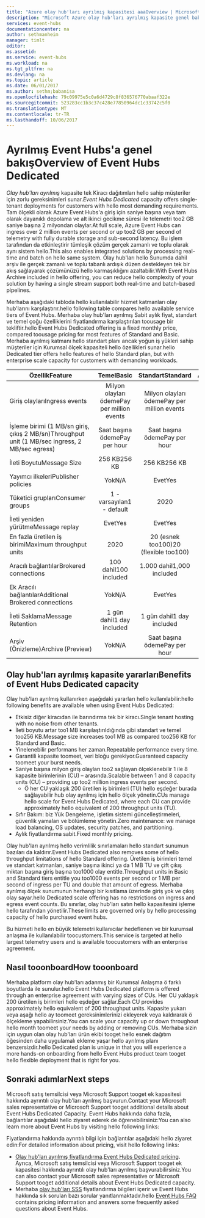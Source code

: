```yaml
---
title: "Azure olay hub'ları ayrılmış kapasitesi aaaOverview | Microsoft Docs"
description: "Microsoft Azure olay hub'ları ayrılmış kapasite genel bakış."
services: event-hubs
documentationcenter: na
author: sethmanheim
manager: timlt
editor: 
ms.assetid: 
ms.service: event-hubs
ms.workload: na
ms.tgt_pltfrm: na
ms.devlang: na
ms.topic: article
ms.date: 06/01/2017
ms.author: sethm;babanisa
ms.openlocfilehash: 79c09975e5c0a6d4729c8f836576770abaaf322e
ms.sourcegitcommit: 523283cc1b3c37c428e77850964dc1c33742c5f0
ms.translationtype: MT
ms.contentlocale: tr-TR
ms.lasthandoff: 10/06/2017
---
```

# <a name="overview-of-event-hubs-dedicated"></a><span data-ttu-id="4e09a-103">Ayrılmış Event Hubs'a genel bakış</span><span class="sxs-lookup"><span data-stu-id="4e09a-103">Overview of Event Hubs Dedicated</span></span>

<span data-ttu-id="4e09a-104">*Olay hub'ları ayrılmış* kapasite tek Kiracı dağıtımları hello sahip müşteriler için zorlu gereksinimleri sunar.</span><span class="sxs-lookup"><span data-stu-id="4e09a-104">*Event Hubs Dedicated* capacity offers single-tenant deployments for customers with hello most demanding requirements.</span></span> <span data-ttu-id="4e09a-105">Tam ölçekli olarak Azure Event Hubs'a giriş için saniye başına veya tam olarak dayanıklı depolama ve alt ikinci gecikme süresi ile telemetri too2 GB saniye başına 2 milyondan olaylar.</span><span class="sxs-lookup"><span data-stu-id="4e09a-105">At full scale, Azure Event Hubs can ingress over 2 million events per second or up too2 GB per second of telemetry with fully durable storage and sub-second latency.</span></span> <span data-ttu-id="4e09a-106">Bu işlem tarafından da etkinleştirir tümleşik çözüm gerçek zamanlı ve toplu olarak aynı sistem hello.</span><span class="sxs-lookup"><span data-stu-id="4e09a-106">This also enables integrated solutions by processing real-time and batch on hello same system.</span></span> <span data-ttu-id="4e09a-107">Olay hub'ları hello Sunumda dahil arşiv ile gerçek zamanlı ve toplu tabanlı ardışık düzen destekleyen tek bir akış sağlayarak çözümünüzü hello karmaşıklığını azaltabilir.</span><span class="sxs-lookup"><span data-stu-id="4e09a-107">With Event Hubs Archive included in hello offering, you can reduce hello complexity of your solution by having a single stream support both real-time and batch-based pipelines.</span></span>

<span data-ttu-id="4e09a-108">Merhaba aşağıdaki tabloda hello kullanılabilir hizmet katmanları olay hub'larını karşılaştırır.</span><span class="sxs-lookup"><span data-stu-id="4e09a-108">hello following table compares hello available service tiers of Event Hubs.</span></span> <span data-ttu-id="4e09a-109">Merhaba olay hub'ları ayrılmış Sabit aylık fiyat, standart ve temel çoğu özelliklerini fiyatlandırma karşılaştırılan toousage bir tekliftir.</span><span class="sxs-lookup"><span data-stu-id="4e09a-109">hello Event Hubs Dedicated offering is a fixed monthly price, compared toousage pricing for most features of Standard and Basic.</span></span> <span data-ttu-id="4e09a-110">Merhaba ayrılmış katmanı hello standart planı ancak yoğun iş yükleri sahip müşteriler için Kurumsal ölçek kapasiteli hello özellikleri sunar.</span><span class="sxs-lookup"><span data-stu-id="4e09a-110">hello Dedicated tier offers hello features of hello Standard plan, but with enterprise scale capacity for customers with demanding workloads.</span></span> 

| <span data-ttu-id="4e09a-111">Özellik</span><span class="sxs-lookup"><span data-stu-id="4e09a-111">Feature</span></span> | <span data-ttu-id="4e09a-112">Temel</span><span class="sxs-lookup"><span data-stu-id="4e09a-112">Basic</span></span> | <span data-ttu-id="4e09a-113">Standart</span><span class="sxs-lookup"><span data-stu-id="4e09a-113">Standard</span></span> | <span data-ttu-id="4e09a-114">Adanmış</span><span class="sxs-lookup"><span data-stu-id="4e09a-114">Dedicated</span></span> |
| --- |:---:|:---:|:---:|
| <span data-ttu-id="4e09a-115">Giriş olayları</span><span class="sxs-lookup"><span data-stu-id="4e09a-115">Ingress events</span></span> | <span data-ttu-id="4e09a-116">Milyon olayları ödeme</span><span class="sxs-lookup"><span data-stu-id="4e09a-116">Pay per million events</span></span> | <span data-ttu-id="4e09a-117">Milyon olayları ödeme</span><span class="sxs-lookup"><span data-stu-id="4e09a-117">Pay per million events</span></span> | <span data-ttu-id="4e09a-118">Dahil</span><span class="sxs-lookup"><span data-stu-id="4e09a-118">Included</span></span> |
| <span data-ttu-id="4e09a-119">İşleme birimi (1 MB/sn giriş, çıkış 2 MB/sn)</span><span class="sxs-lookup"><span data-stu-id="4e09a-119">Throughput unit (1 MB/sec ingress, 2 MB/sec egress)</span></span> | <span data-ttu-id="4e09a-120">Saat başına ödeme</span><span class="sxs-lookup"><span data-stu-id="4e09a-120">Pay per hour</span></span> | <span data-ttu-id="4e09a-121">Saat başına ödeme</span><span class="sxs-lookup"><span data-stu-id="4e09a-121">Pay per hour</span></span> | <span data-ttu-id="4e09a-122">Dahil</span><span class="sxs-lookup"><span data-stu-id="4e09a-122">Included</span></span> |
| <span data-ttu-id="4e09a-123">İleti Boyutu</span><span class="sxs-lookup"><span data-stu-id="4e09a-123">Message Size</span></span> | <span data-ttu-id="4e09a-124">256 KB</span><span class="sxs-lookup"><span data-stu-id="4e09a-124">256 KB</span></span> | <span data-ttu-id="4e09a-125">256 KB</span><span class="sxs-lookup"><span data-stu-id="4e09a-125">256 KB</span></span> | <span data-ttu-id="4e09a-126">1 MB</span><span class="sxs-lookup"><span data-stu-id="4e09a-126">1 MB</span></span> |
| <span data-ttu-id="4e09a-127">Yayımcı ilkeleri</span><span class="sxs-lookup"><span data-stu-id="4e09a-127">Publisher policies</span></span> | <span data-ttu-id="4e09a-128">Yok</span><span class="sxs-lookup"><span data-stu-id="4e09a-128">N/A</span></span> | <span data-ttu-id="4e09a-129">Evet</span><span class="sxs-lookup"><span data-stu-id="4e09a-129">Yes</span></span> | <span data-ttu-id="4e09a-130">Evet</span><span class="sxs-lookup"><span data-stu-id="4e09a-130">Yes</span></span> |     
| <span data-ttu-id="4e09a-131">Tüketici grupları</span><span class="sxs-lookup"><span data-stu-id="4e09a-131">Consumer groups</span></span> | <span data-ttu-id="4e09a-132">1 - varsayılan</span><span class="sxs-lookup"><span data-stu-id="4e09a-132">1 - default</span></span> | <span data-ttu-id="4e09a-133">20</span><span class="sxs-lookup"><span data-stu-id="4e09a-133">20</span></span> | <span data-ttu-id="4e09a-134">20</span><span class="sxs-lookup"><span data-stu-id="4e09a-134">20</span></span> |
| <span data-ttu-id="4e09a-135">İleti yeniden yürütme</span><span class="sxs-lookup"><span data-stu-id="4e09a-135">Message replay</span></span> | <span data-ttu-id="4e09a-136">Evet</span><span class="sxs-lookup"><span data-stu-id="4e09a-136">Yes</span></span> | <span data-ttu-id="4e09a-137">Evet</span><span class="sxs-lookup"><span data-stu-id="4e09a-137">Yes</span></span> | <span data-ttu-id="4e09a-138">Evet</span><span class="sxs-lookup"><span data-stu-id="4e09a-138">Yes</span></span> |
| <span data-ttu-id="4e09a-139">En fazla üretilen iş birimi</span><span class="sxs-lookup"><span data-stu-id="4e09a-139">Maximum throughput units</span></span> | <span data-ttu-id="4e09a-140">20</span><span class="sxs-lookup"><span data-stu-id="4e09a-140">20</span></span> | <span data-ttu-id="4e09a-141">20 (esnek too100)</span><span class="sxs-lookup"><span data-stu-id="4e09a-141">20 (flexible too100)</span></span>  | <span data-ttu-id="4e09a-142">1 CU≈200</span><span class="sxs-lookup"><span data-stu-id="4e09a-142">1 CU≈200</span></span> |
| <span data-ttu-id="4e09a-143">Aracılı bağlantılar</span><span class="sxs-lookup"><span data-stu-id="4e09a-143">Brokered connections</span></span> | <span data-ttu-id="4e09a-144">100 dahil</span><span class="sxs-lookup"><span data-stu-id="4e09a-144">100 included</span></span> | <span data-ttu-id="4e09a-145">1.000 dahil</span><span class="sxs-lookup"><span data-stu-id="4e09a-145">1,000 included</span></span> | <span data-ttu-id="4e09a-146">100 dahil K</span><span class="sxs-lookup"><span data-stu-id="4e09a-146">100 K included</span></span> |
| <span data-ttu-id="4e09a-147">Ek Aracılı bağlantılar</span><span class="sxs-lookup"><span data-stu-id="4e09a-147">Additional Brokered connections</span></span> | <span data-ttu-id="4e09a-148">Yok</span><span class="sxs-lookup"><span data-stu-id="4e09a-148">N/A</span></span> | <span data-ttu-id="4e09a-149">Evet</span><span class="sxs-lookup"><span data-stu-id="4e09a-149">Yes</span></span> | <span data-ttu-id="4e09a-150">Evet</span><span class="sxs-lookup"><span data-stu-id="4e09a-150">Yes</span></span> |
| <span data-ttu-id="4e09a-151">İleti Saklama</span><span class="sxs-lookup"><span data-stu-id="4e09a-151">Message Retention</span></span> | <span data-ttu-id="4e09a-152">1 gün dahil</span><span class="sxs-lookup"><span data-stu-id="4e09a-152">1 day included</span></span> | <span data-ttu-id="4e09a-153">1 gün dahil</span><span class="sxs-lookup"><span data-stu-id="4e09a-153">1 day included</span></span> | <span data-ttu-id="4e09a-154">Yukarı too7 gün dahil</span><span class="sxs-lookup"><span data-stu-id="4e09a-154">Up too7 days included</span></span> |
| <span data-ttu-id="4e09a-155">Arşiv (Önizleme)</span><span class="sxs-lookup"><span data-stu-id="4e09a-155">Archive (Preview)</span></span> | <span data-ttu-id="4e09a-156">Yok</span><span class="sxs-lookup"><span data-stu-id="4e09a-156">N/A</span></span>   | <span data-ttu-id="4e09a-157">Saat başına ödeme</span><span class="sxs-lookup"><span data-stu-id="4e09a-157">Pay per hour</span></span> | <span data-ttu-id="4e09a-158">Dahil</span><span class="sxs-lookup"><span data-stu-id="4e09a-158">Included</span></span> |

## <a name="benefits-of-event-hubs-dedicated-capacity"></a><span data-ttu-id="4e09a-159">Olay hub'ları ayrılmış kapasite yararları</span><span class="sxs-lookup"><span data-stu-id="4e09a-159">Benefits of Event Hubs Dedicated capacity</span></span>

<span data-ttu-id="4e09a-160">Olay hub'ları ayrılmış kullanırken aşağıdaki yararları hello kullanılabilir:</span><span class="sxs-lookup"><span data-stu-id="4e09a-160">hello following benefits are available when using Event Hubs Dedicated:</span></span>

* <span data-ttu-id="4e09a-161">Etkisiz diğer kiracıdan ile barındırma tek bir kiracı.</span><span class="sxs-lookup"><span data-stu-id="4e09a-161">Single tenant hosting with no noise from other tenants.</span></span>
* <span data-ttu-id="4e09a-162">İleti boyutu artar too1 MB karşılaştırıldığında gibi standart ve temel too256 KB.</span><span class="sxs-lookup"><span data-stu-id="4e09a-162">Message size increases too1 MB as compared too256 KB for Standard and Basic.</span></span>
* <span data-ttu-id="4e09a-163">Yinelenebilir performans her zaman.</span><span class="sxs-lookup"><span data-stu-id="4e09a-163">Repeatable performance every time.</span></span>
* <span data-ttu-id="4e09a-164">Garantili kapasite toomeet, veri bloğu gerekiyor.</span><span class="sxs-lookup"><span data-stu-id="4e09a-164">Guaranteed capacity toomeet your burst needs.</span></span>
* <span data-ttu-id="4e09a-165">Saniye başına milyon giriş olayları too2 sağlayan ölçeklenebilir 1 ile 8 kapasite birimlerinin (CU) – arasında.</span><span class="sxs-lookup"><span data-stu-id="4e09a-165">Scalable between 1 and 8 capacity units (CU) – providing up too2 million ingress events per second.</span></span>
  * <span data-ttu-id="4e09a-166">Ö her CU yaklaşık 200 üretilen iş birimleri (TU) hello eşdeğer burada sağlayabilir hub olay ayrılmış için hello ölçek yönetin.</span><span class="sxs-lookup"><span data-stu-id="4e09a-166">CUs manage hello scale for Event Hubs Dedicated, where each CU can provide approximately hello equivalent of 200 throughput units (TU).</span></span>
* <span data-ttu-id="4e09a-167">Sıfır Bakım: biz Yük Dengeleme, işletim sistemi güncelleştirmeleri, güvenlik yamaları ve bölümleme yönetin.</span><span class="sxs-lookup"><span data-stu-id="4e09a-167">Zero maintenance: we manage load balancing, OS updates, security patches, and partitioning.</span></span>
* <span data-ttu-id="4e09a-168">Aylık fiyatlandırma sabit.</span><span class="sxs-lookup"><span data-stu-id="4e09a-168">Fixed monthly pricing.</span></span>

<span data-ttu-id="4e09a-169">Olay hub'ları ayrılmış hello verimlilik sınırlamaları hello standart sunumun bazıları da kaldırır.</span><span class="sxs-lookup"><span data-stu-id="4e09a-169">Event Hubs Dedicated also removes some of hello throughput limitations of hello Standard offering.</span></span> <span data-ttu-id="4e09a-170">Üretilen iş birimleri temel ve standart katmanları, saniye başına ikinci ya da 1 MB TU ve çift çıkış miktarı başına giriş başına too1000 olay entitle.</span><span class="sxs-lookup"><span data-stu-id="4e09a-170">Throughput units in Basic and Standard tiers entitle you too1000 events per second or 1 MB per second of ingress per TU and double that amount of egress.</span></span> <span data-ttu-id="4e09a-171">Merhaba ayrılmış ölçek sunumunun herhangi bir kısıtlama üzerinde giriş yok ve çıkış olay sayar.</span><span class="sxs-lookup"><span data-stu-id="4e09a-171">hello Dedicated scale offering has no restrictions on ingress and egress event counts.</span></span> <span data-ttu-id="4e09a-172">Bu sınırlar, olay hub'ları satın hello kapasitesini işleme hello tarafından yönetilir.</span><span class="sxs-lookup"><span data-stu-id="4e09a-172">These limits are governed only by hello processing capacity of hello purchased event hubs.</span></span>

<span data-ttu-id="4e09a-173">Bu hizmeti hello en büyük telemetri kullanıcılar hedeflenen ve bir kurumsal anlaşma ile kullanılabilir toocustomers.</span><span class="sxs-lookup"><span data-stu-id="4e09a-173">This service is targeted at hello largest telemetry users and is available toocustomers with an enterprise agreement.</span></span>

## <a name="how-tooonboard"></a><span data-ttu-id="4e09a-174">Nasıl tooonboard</span><span class="sxs-lookup"><span data-stu-id="4e09a-174">How tooonboard</span></span>

<span data-ttu-id="4e09a-175">Merhaba platform olay hub'ları adanmış bir Kurumsal Anlaşma ö farklı boyutlarda ile sunulur.</span><span class="sxs-lookup"><span data-stu-id="4e09a-175">hello Event Hubs Dedicated platform is offered through an enterprise agreement with varying sizes of CUs.</span></span> <span data-ttu-id="4e09a-176">Her CU yaklaşık 200 üretilen iş birimleri hello eşdeğer sağlar.</span><span class="sxs-lookup"><span data-stu-id="4e09a-176">Each CU provides approximately hello equivalent of 200 throughput units.</span></span> <span data-ttu-id="4e09a-177">Kapasite yukarı veya aşağı hello ay toomeet gereksinimlerinizi ekleyerek veya kaldırarak ö ölçekleme yapabilirsiniz.</span><span class="sxs-lookup"><span data-stu-id="4e09a-177">You can scale your capacity up or down throughout hello month toomeet your needs by adding or removing CUs.</span></span> <span data-ttu-id="4e09a-178">Merhaba sizin için uygun olan olay hub'ları ürün ekibi tooget hello esnek dağıtım öğesinden daha uygulamalı ekleme yaşar hello ayrılmış planı benzersizdir.</span><span class="sxs-lookup"><span data-stu-id="4e09a-178">hello Dedicated plan is unique in that you will experience a more hands-on onboarding from hello Event Hubs product team tooget hello flexible deployment that is right for you.</span></span> 

## <a name="next-steps"></a><span data-ttu-id="4e09a-179">Sonraki adımlar</span><span class="sxs-lookup"><span data-stu-id="4e09a-179">Next steps</span></span>
<span data-ttu-id="4e09a-180">Microsoft satış temsilcisi veya Microsoft Support tooget ek kapasitesi hakkında ayrıntılı olay hub'ları ayrılmış başvurun.</span><span class="sxs-lookup"><span data-stu-id="4e09a-180">Contact your Microsoft sales representative or Microsoft Support tooget additional details about Event Hubs Dedicated Capacity.</span></span> <span data-ttu-id="4e09a-181">Event Hubs hakkında daha fazla, bağlantılar aşağıdaki hello ziyaret ederek de öğrenebilirsiniz:</span><span class="sxs-lookup"><span data-stu-id="4e09a-181">You can also learn more about Event Hubs by visiting hello following links:</span></span>

<span data-ttu-id="4e09a-182">Fiyatlandırma hakkında ayrıntılı bilgi için bağlantılar aşağıdaki hello ziyaret edin:</span><span class="sxs-lookup"><span data-stu-id="4e09a-182">For detailed information about pricing, visit hello following links:</span></span>

- <span data-ttu-id="4e09a-183">[Olay hub'ları ayrılmış fiyatlandırma](https://azure.microsoft.com/pricing/details/event-hubs/).</span><span class="sxs-lookup"><span data-stu-id="4e09a-183">[Event Hubs Dedicated pricing](https://azure.microsoft.com/pricing/details/event-hubs/).</span></span> <span data-ttu-id="4e09a-184">Ayrıca, Microsoft satış temsilcisi veya Microsoft Support tooget ek kapasitesi hakkında ayrıntılı olay hub'ları ayrılmış başvurabilirsiniz.</span><span class="sxs-lookup"><span data-stu-id="4e09a-184">You can also contact your Microsoft sales representative or Microsoft Support tooget additional details about Event Hubs Dedicated capacity.</span></span>
- <span data-ttu-id="4e09a-185">Merhaba [olay hub'ları SSS](event-hubs-faq.md) fiyatlandırma bilgileri içerir ve Event Hubs hakkında sık sorulan bazı sorular yanıtlanmaktadır.</span><span class="sxs-lookup"><span data-stu-id="4e09a-185">hello [Event Hubs FAQ](event-hubs-faq.md) contains pricing information and answers some frequently asked questions about Event Hubs.</span></span> 

